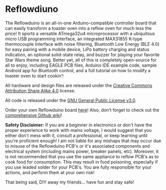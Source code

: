 # Reflowdiuno

The Reflowduino is an all-in-one Arduino-compatible controller board that can easily transform a toaster oven into a reflow oven for much less the price! It sports a versatile ATmega32u4 microprocessor with a ubiquitous micro USB programming interface, an integrated MAX31855 K-type thermocouple interface with noise filtering, Bluetooth Low Energy (BLE 4.0) for easy pairing with a mobile device, LiPo battery charging and status indication, an optional solid-state relay, and buzzer for playing your favorite Star Wars theme song.
Better yet, all of this is completely open-source for all to enjoy, including EAGLE PCB files, Arduino IDE example code, sample Android app for Bluetooth control, and a full tutorial on how to modify a toaster oven to start cookin’!

All hardware and design files are released under the [Creative Commons Attribution Share Alike 4.0](https://choosealicense.com/licenses/cc-by-sa-4.0/) license.

All code is released under the [GNU General Public License v3.0](https://choosealicense.com/licenses/gpl-3.0/).

Order your own Reflowduino board [here](https://www.botletics.com/products/reflowduino)!
Also, don’t forget to check out the [comprehensive Github wiki](https://github.com/botletics/Reflowdiuno/wiki)!

**Safety Disclaimer:** If you are a beginner in electronics or don't have the proper experience to work with mains voltage, I would suggest that you either don't mess with it, consult a professional, or keep learning until you're proficient enough! I am not liable for any mishaps that may occur due to misuse of the Reflowduino PCB's or it's associated components and electrical system (including mains power, breaker panels, etc). Moreover, it is not recommended that you use the same appliance to reflow PCB's as to cook food for consumption. This may result in food poisoning, especially if you use leaded solder for your PCB's. You are fully responsible for your actions, and perform them at your own risk!

That being said, DIY away my friends... have fun and stay safe!
